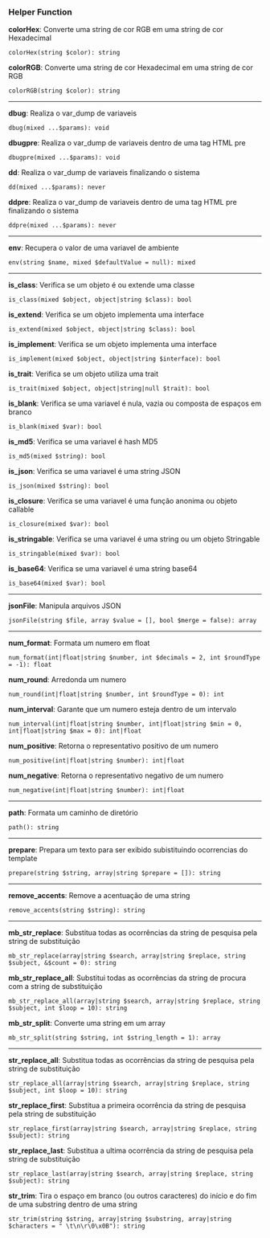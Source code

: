 ### Helper Function

**colorHex**: Converte uma string de cor RGB em uma string de cor Hexadecimal

    colorHex(string $color): string
    
**colorRGB**: Converte uma string de cor Hexadecimal em uma string de cor RGB

    colorRGB(string $color): string
    
---

**dbug**: Realiza o var_dump de variaveis

    dbug(mixed ...$params): void
    
**dbugpre**: Realiza o var_dump de variaveis dentro de uma tag HTML pre

    dbugpre(mixed ...$params): void
    
**dd**: Realiza o var_dump de variaveis finalizando o sistema

    dd(mixed ...$params): never
    
**ddpre**: Realiza o var_dump de variaveis dentro de uma tag HTML pre finalizando o sistema

    ddpre(mixed ...$params): never

---

**env**: Recupera o valor de uma variavel de ambiente

    env(string $name, mixed $defaultValue = null): mixed

---
    
**is_class**: Verifica se um objeto é ou extende uma classe

    is_class(mixed $object, object|string $class): bool

**is_extend**: Verifica se um objeto implementa uma interface

    is_extend(mixed $object, object|string $class): bool

**is_implement**: Verifica se um objeto implementa uma interface

    is_implement(mixed $object, object|string $interface): bool

**is_trait**: Verifica se um objeto utiliza uma trait

    is_trait(mixed $object, object|string|null $trait): bool
    
**is_blank**: Verifica se uma variavel é nula, vazia ou composta de espaços em branco

    is_blank(mixed $var): bool
    
**is_md5**: Verifica se uma variavel é hash MD5

    is_md5(mixed $string): bool
    
**is_json**: Verifica se uma variavel é uma string JSON

    is_json(mixed $string): bool
    
**is_closure**: Verifica se uma variavel é uma função anonima ou objeto callable

    is_closure(mixed $var): bool
    
**is_stringable**: Verifica se uma variavel é uma string ou um objeto Stringable

    is_stringable(mixed $var): bool
    
**is_base64**: Verifica se uma variavel é uma string base64

    is_base64(mixed $var): bool

---

**jsonFile**: Manipula arquivos JSON

    jsonFile(string $file, array $value = [], bool $merge = false): array

---
    
**num_format**: Formata um numero em float

    num_format(int|float|string $number, int $decimals = 2, int $roundType = -1): float
    
**num_round**: Arredonda um numero

    num_round(int|float|string $number, int $roundType = 0): int
    
**num_interval**: Garante que um numero esteja dentro de um intervalo

    num_interval(int|float|string $number, int|float|string $min = 0, int|float|string $max = 0): int|float
    
**num_positive**: Retorna o representativo positivo de um numero

    num_positive(int|float|string $number): int|float
    
**num_negative**: Retorna o representativo negativo de um numero

    num_negative(int|float|string $number): int|float

---

**path**: Formata um caminho de diretório

    path(): string

---
    
**prepare**: Prepara um texto para ser exibido subistituindo ocorrencias do template

    prepare(string $string, array|string $prepare = []): string

---

**remove_accents**: Remove a acentuação de uma string

    remove_accents(string $string): string

---

**mb_str_replace**: Substitua todas as ocorrências da string de pesquisa pela string de substituição

    mb_str_replace(array|string $search, array|string $replace, string $subject, &$count = 0): string
    
**mb_str_replace_all**: Substitui todas as ocorrências da string de procura com a string de substituição

    mb_str_replace_all(array|string $search, array|string $replace, string $subject, int $loop = 10): string
    
**mb_str_split**: Converte uma string em um array

    mb_str_split(string $string, int $string_length = 1): array

---

**str_replace_all**: Substitua todas as ocorrências da string de pesquisa pela string de substituição

    str_replace_all(array|string $search, array|string $replace, string $subject, int $loop = 10): string
    
**str_replace_first**: Substitua a primeira ocorrência da string de pesquisa pela string de substituição

    str_replace_first(array|string $search, array|string $replace, string $subject): string
    
**str_replace_last**: Substitua a ultima ocorrência da string de pesquisa pela string de substituição

    str_replace_last(array|string $search, array|string $replace, string $subject): string
    
**str_trim**: Tira o espaço em branco (ou outros caracteres) do início e do fim de uma substring dentro de uma string

    str_trim(string $string, array|string $substring, array|string $characters = " \t\n\r\0\x0B"): string
  